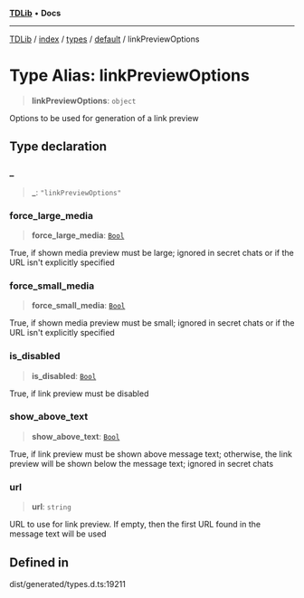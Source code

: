 [**TDLib**](../../../../../../README.md) • **Docs**

***

[TDLib](../../../../../../modules.md) / [index](../../../../../README.md) / [types](../../../README.md) / [default](../README.md) / linkPreviewOptions

# Type Alias: linkPreviewOptions

> **linkPreviewOptions**: `object`

Options to be used for generation of a link preview

## Type declaration

### \_

> **\_**: `"linkPreviewOptions"`

### force\_large\_media

> **force\_large\_media**: [`Bool`](Bool.md)

True, if shown media preview must be large; ignored in secret chats or if the URL isn't explicitly specified

### force\_small\_media

> **force\_small\_media**: [`Bool`](Bool.md)

True, if shown media preview must be small; ignored in secret chats or if the URL isn't explicitly specified

### is\_disabled

> **is\_disabled**: [`Bool`](Bool.md)

True, if link preview must be disabled

### show\_above\_text

> **show\_above\_text**: [`Bool`](Bool.md)

True, if link preview must be shown above message text; otherwise, the link preview will be shown below the message text; ignored in secret chats

### url

> **url**: `string`

URL to use for link preview. If empty, then the first URL found in the message text will be used

## Defined in

dist/generated/types.d.ts:19211
